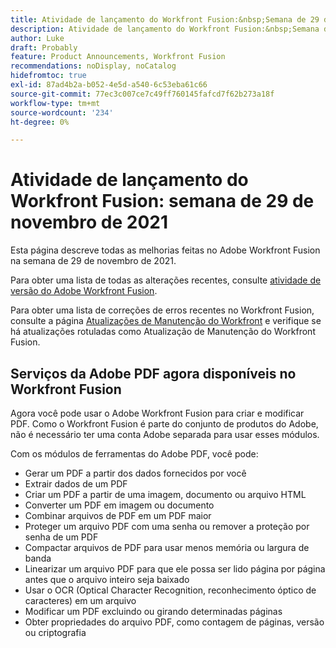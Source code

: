 ```yaml
---
title: Atividade de lançamento do Workfront Fusion:&nbsp;Semana de 29 de novembro de 2021
description: Atividade de lançamento do Workfront Fusion:&nbsp;Semana de 29 de novembro de 2021
author: Luke
draft: Probably
feature: Product Announcements, Workfront Fusion
recommendations: noDisplay, noCatalog
hidefromtoc: true
exl-id: 87ad4b2a-b052-4e5d-a540-6c53eba61c66
source-git-commit: 77ec3c007ce7c49ff760145fafcd7f62b273a18f
workflow-type: tm+mt
source-wordcount: '234'
ht-degree: 0%

---
```


# Atividade de lançamento do Workfront Fusion: semana de 29 de novembro de 2021

Esta página descreve todas as melhorias feitas no Adobe Workfront Fusion na semana de 29 de novembro de 2021.

Para obter uma lista de todas as alterações recentes, consulte [atividade de versão do Adobe Workfront Fusion](/help/workfront-fusion/fusion-product-releases/fusion-release-activity.md).

Para obter uma lista de correções de erros recentes no Workfront Fusion, consulte a página [Atualizações de Manutenção do Workfront](https://experienceleague.adobe.com/docs/workfront-known-issues/releases/current-updates.html?lang=pt-BR) e verifique se há atualizações rotuladas como Atualização de Manutenção do Workfront Fusion.

## Serviços da Adobe PDF agora disponíveis no Workfront Fusion

Agora você pode usar o Adobe Workfront Fusion para criar e modificar PDF. Como o Workfront Fusion é parte do conjunto de produtos do Adobe, não é necessário ter uma conta Adobe separada para usar esses módulos.

Com os módulos de ferramentas do Adobe PDF, você pode:

* Gerar um PDF a partir dos dados fornecidos por você
* Extrair dados de um PDF
* Criar um PDF a partir de uma imagem, documento ou arquivo HTML
* Converter um PDF em imagem ou documento
* Combinar arquivos de PDF em um PDF maior
* Proteger um arquivo PDF com uma senha ou remover a proteção por senha de um PDF
* Compactar arquivos de PDF para usar menos memória ou largura de banda
* Linearizar um arquivo PDF para que ele possa ser lido página por página antes que o arquivo inteiro seja baixado
* Usar o OCR (Optical Character Recognition, reconhecimento óptico de caracteres) em um arquivo
* Modificar um PDF excluindo ou girando determinadas páginas
* Obter propriedades do arquivo PDF, como contagem de páginas, versão ou criptografia
